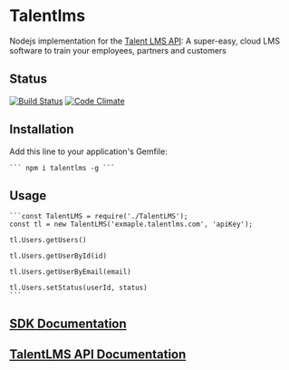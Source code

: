 # Talentlms

Nodejs implementation for the [Talent LMS API](http://www.talentlms.com):
A super-easy, cloud LMS software to train your employees, partners and customers

## Status

[![Build Status](https://secure.travis-ci.org/tylermercier/talentlms.png)](http://travis-ci.org/tylermercier/talentlms)
[![Code Climate](https://codeclimate.com/github/tylermercier/talentlms.png)](https://codeclimate.com/github/tylermercier/talentlms)

## Installation

Add this line to your application's Gemfile:

    ``` npm i talentlms -g ```

## Usage
    
    ```const TalentLMS = require('./TalentLMS');
    const tl = new TalentLMS('exmaple.talentlms.com', 'apiKey');

    tl.Users.getUsers()

    tl.Users.getUserById(id)

    tl.Users.getUserByEmail(email)

    tl.Users.setStatus(userId, status)
    ```
## [SDK Documentation](https://github.com/mashhour04/TalentLMS/blob/master/DOCUMENTATION.md)

## [TalentLMS API Documentation](https://www.talentlms.com/pages/docs/TalentLMS-API-Documentation.pdf)

